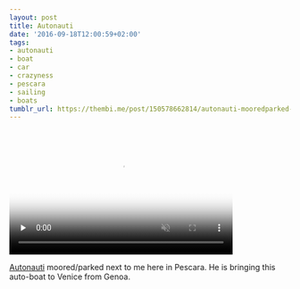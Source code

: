 ```yaml
---
layout: post
title: Autonauti
date: '2016-09-18T12:00:59+02:00'
tags:
- autonauti
- boat
- car
- crazyness
- pescara
- sailing
- boats
tumblr_url: https://thembi.me/post/150578662814/autonauti-mooredparked-next-to-me-here-in
---
```

<video id="embed-5db26a505fabb569579393" class="crt-video crt-skin-default" width="400" height="225" poster="https://66.media.tumblr.com/tumblr_oddwmeS0Or1tq106b_smart1.jpg" preload="none" muted data-crt-video data-crt-options='{"autoheight":null,"duration":12,"hdUrl":"https://ve.media.tumblr.com/tumblr_oddwmeS0Or1tq106b_720.mp4","filmstrip":{"url":"https://66.media.tumblr.com/previews/tumblr_oddwmeS0Or1tq106b_filmstrip.jpg","width":"200","height":"112"}}' crossorigin="anonymous">
    <source src="https://ve.media.tumblr.com/tumblr_oddwmeS0Or1tq106b_480.mp4" type="video/mp4">
</source></video>  

[Autonauti](http://autonauti.it/) moored/parked next to me here in Pescara. He is bringing this auto-boat to Venice from Genoa.

